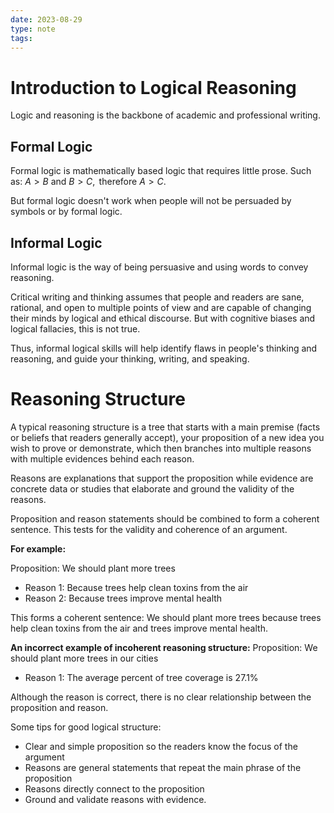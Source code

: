 ```yaml
---
date: 2023-08-29
type: note
tags: 
---
```


# Introduction to Logical Reasoning
Logic and reasoning is the backbone of academic and professional writing.

## Formal Logic
Formal logic is mathematically based logic that requires little prose. Such as: $A>B \text{ and } B>C, \text{ therefore } A>C$.

But formal logic doesn't work when people will not be persuaded by symbols or by formal logic.

## Informal Logic
Informal logic is the way of being persuasive and using words to convey reasoning.

Critical writing and thinking assumes that people and readers are sane, rational, and open to multiple points of view and are capable of changing their minds by logical and ethical discourse. But with cognitive biases and logical fallacies, this is not true.

Thus, informal logical skills will help identify flaws in people's thinking and reasoning, and guide your thinking, writing, and speaking.

# Reasoning Structure
A typical reasoning structure is a tree that starts with a main premise (facts or beliefs that readers generally accept), your proposition of a new idea you wish to prove or demonstrate, which then branches into multiple reasons with multiple evidences behind each reason.

Reasons are explanations that support the proposition while evidence are concrete data or studies that elaborate and ground the validity of the reasons.

Proposition and reason statements should be combined to form a coherent sentence. This tests for the validity and coherence of an argument.

**For example:**

Proposition: We should plant more trees
- Reason 1: Because trees help clean toxins from the air
- Reason 2: Because trees improve mental health

This forms a coherent sentence: We should plant more trees because trees help clean toxins from the air and trees improve mental health.

**An incorrect example of incoherent reasoning structure:**
Proposition: We should plant more trees in our cities
- Reason 1: The average percent of tree coverage is 27.1%

Although the reason is correct, there is no clear relationship between the proposition and reason.

Some tips for good logical structure:
- Clear and simple proposition so the readers know the focus of the argument
- Reasons are general statements that repeat the main phrase of the proposition
- Reasons directly connect to the proposition
- Ground and validate reasons with evidence.